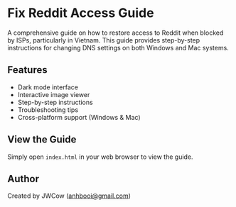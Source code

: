 # Fix Reddit Access Guide

A comprehensive guide on how to restore access to Reddit when blocked by ISPs, particularly in Vietnam. This guide provides step-by-step instructions for changing DNS settings on both Windows and Mac systems.

## Features
- Dark mode interface
- Interactive image viewer
- Step-by-step instructions
- Troubleshooting tips
- Cross-platform support (Windows & Mac)

## View the Guide
Simply open `index.html` in your web browser to view the guide.

## Author
Created by JWCow (anhbooi@gmail.com) 